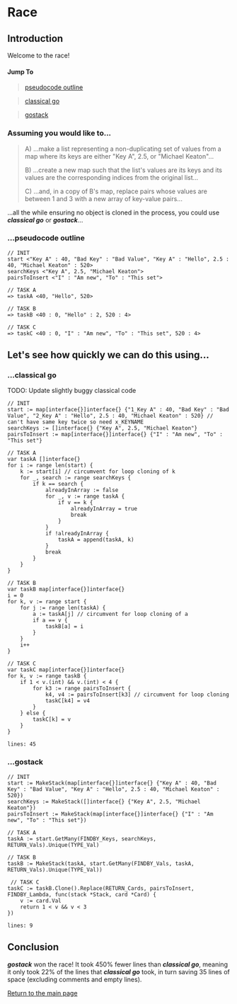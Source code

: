  <h1>Race</h1>

<h2>Introduction</h2>

 Welcome to the race!

 <h4>Jump To</h4>

 > [pseudocode outline](#pseudocode)

 > [classical go](#classical)

 > [gostack](#gostack)

 <h3>Assuming you would like to...</h3>

 > A) ...make a list representing a non-duplicating set of values from a map where its keys are either "Key A", 2.5, or "Michael Keaton"...
 >
 > B) ...create a new map such that the list's values are its keys and its values are the corresponding indices from the original list...
 >
 > C) ...and, in a copy of B's map, replace pairs whose values are between 1 and 3 with a new array of key-value pairs...

 ...all the while ensuring no object is cloned in the process, you could use ***classical go*** or ***gostack***...

<h3 name = "pseudocode">...pseudocode outline</h3>

```
// INIT
start <"Key A" : 40, "Bad Key" : "Bad Value", "Key A" : "Hello", 2.5 : 40, "Michael Keaton" : 520>
searchKeys <"Key A", 2.5, "Michael Keaton">
pairsToInsert <"I" : "Am new", "To" : "This set">
 
// TASK A
=> taskA <40, "Hello", 520>
 
// TASK B
=> taskB <40 : 0, "Hello" : 2, 520 : 4>

// TASK C
=> taskC <40 : 0, "I" : "Am new", "To" : "This set", 520 : 4>
```

<h2>Let's see how quickly we can do this using...</h2>

<h3 name = "classical">...classical go</h3>

TODO: Update slightly buggy classical code

```
// INIT
start := map[interface{}]interface{} {"1_Key A" : 40, "Bad Key" : "Bad Value", "2_Key A" : "Hello", 2.5 : 40, "Michael Keaton" : 520} // can't have same key twice so need x_KEYNAME
searchKeys := []interface{} {"Key A", 2.5, "Michael Keaton"}
pairsToInsert := map[interface{}]interface{} {"I" : "Am new", "To" : "This set"}
 
// TASK A
var taskA []interface{}
for i := range len(start) {
    k := start[i] // circumvent for loop cloning of k
    for _, search := range searchKeys {
        if k == search {
            alreadyInArray := false
            for _, v := range taskA {
                if v == k {
                    alreadyInArray = true
                    break
                }
            }
            if !alreadyInArray {
                taskA = append(taskA, k)
            }
            break
        }
    }
}
 
// TASK B
var taskB map[interface{}]interface{}
i = 0
for k, v := range start {
    for j := range len(taskA) {
        a := taskA[j] // circumvent for loop cloning of a
        if a == v {
            taskB[a] = i
        }
    }
    i++
}

// TASK C
var taskC map[interface{}]interface{}
for k, v := range taskB {
    if 1 < v.(int) && v.(int) < 4 {
        for k3 := range pairsToInsert {
            k4, v4 := pairsToInsert[k3] // circumvent for loop cloning
            taskC[k4] = v4
        }
    } else {
        taskC[k] = v
    }
}
```

`lines: 45`

<h3 name = "gostack">...gostack</h3>

```
// INIT
start := MakeStack(map[interface{}]interface{} {"Key A" : 40, "Bad Key" : "Bad Value", "Key A" : "Hello", 2.5 : 40, "Michael Keaton" : 520})
searchKeys := MakeStack([]interface{} {"Key A", 2.5, "Michael Keaton"})
pairsToInsert := MakeStack(map[interface{}]interface{} {"I" : "Am new", "To" : "This set"})

// TASK A
taskA := start.GetMany(FINDBY_Keys, searchKeys, RETURN_Vals).Unique(TYPE_Val)

// TASK B
taskB := MakeStack(taskA, start.GetMany(FINDBY_Vals, taskA, RETURN_Vals).Unique(TYPE_Val))

 // TASK C
taskC := taskB.Clone().Replace(RETURN_Cards, pairsToInsert, FINDBY_Lambda, func(stack *Stack, card *Card) {
    v := card.Val
    return 1 < v && v < 3
})
```

`lines: 9`

<h2>Conclusion</h2>

***gostack*** won the race!  It took 450% fewer lines than ***classical go***, meaning it only took 22% of the lines that ***classical go*** took, in turn saving 35 lines of space (excluding comments and empty lines).

[Return to the main page](/../../)
